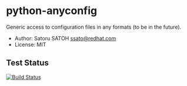 python-anyconfig
=================

Generic access to configuration files in any formats (to be in the future).

* Author: Satoru SATOH <ssato@redhat.com>
* License: MIT

Test Status
------------

[![Build Status](https://travis-ci.org/ssato/python-anyconfig.png)](https://travis-ci.org/ssato/python-anyconfig)
